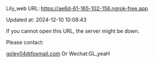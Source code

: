 Lily_web URL: https://ae6d-61-165-102-156.ngrok-free.app

Updated at: 2024-12-10 10:08:43

If you cannot open this URL, the server might be down.

Please contact: 

goley04@foxmail.com Or Wechat:GL_yeaH